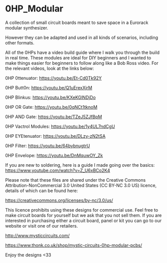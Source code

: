 # 0HP_Modular
A collection of small circuit boards meant to save space in a Eurorack modular synthesizer.

However they can be adapted and used in all kinds of scenarios, including other formats.

All of the 0HPs have a video build guide where I walk you through the build in real time.  These modules are ideal for DIY beginners and I wanted to make things easier for beginners to follow along like a Bob Ross video.  For the relevant videos, look at the links below:

0HP 0ttenuator: https://youtu.be/Et-Cd0Tk92Y

0HP Butt0n: https://youtu.be/Q1uErexXjrM

0HP Blinkus: https://youtu.be/KXeKGlNDjDo

0HP OR Gate: https://youtu.be/0qNCt1tknoM

0HP AND Gate: https://youtu.be/TZeJ5ZJfBpM

0HP Vactrol Modules: https://youtu.be/1y4UL7ndCgU

0HP EYEtenuator: https://youtu.be/DLzy-zN2tSA

0HP Filter: https://youtu.be/64bybnugtrU

0HP Envelope: https://youtu.be/DnMquwOY_Zk

If you are new to soldering, here is a guide I made going over the basics: https://www.youtube.com/watch?v=Z_U6xBCo2K4

Please note that these files are shared under the Creative Commons Attribution-NonCommercial 3.0 United States (CC BY-NC 3.0 US) licence, details of which can be found here:

https://creativecommons.org/licenses/by-nc/3.0/us/

This licence prohibits using these designs for commercial use.  Feel free to make circuit boards for yourself but we ask that you not sell them.  If you are interested in purchasing either a circuit board, panel or kit you can go to our website or visit one of our retailers.

http://www.mysticcircuits.com/

https://www.thonk.co.uk/shop/mystic-circuits-0hp-modular-pcbs/

Enjoy the designs <33
